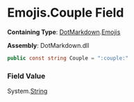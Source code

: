 # Emojis\.Couple Field

**Containing Type**: [DotMarkdown](../../README.md)\.[Emojis](../README.md)

**Assembly**: DotMarkdown\.dll

```csharp
public const string Couple = ":couple:"
```

### Field Value

System\.[String](https://docs.microsoft.com/en-us/dotnet/api/system.string)
